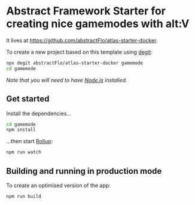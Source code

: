 # Abstract Framework Starter for creating nice gamemodes with alt:V

It lives at https://github.com/abstractFlo/atlas-starter-docker.

To create a new project based on this template using [degit](https://github.com/Rich-Harris/degit):

```bash
npx degit abstractFlo/atlas-starter-docker gamemode
cd gamemode
```

*Note that you will need to have [Node.js](https://nodejs.org) installed.*

## Get started

Install the dependencies...

```bash
cd gamemode
npm install
```

...then start [Rollup](https://rollupjs.org):

```bash
npm run watch
```

## Building and running in production mode

To create an optimised version of the app:

```bash
npm run build
```
